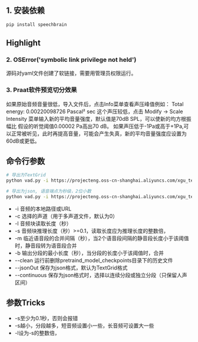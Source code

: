 ## 1. 安装依赖
```bash
pip install speechbrain
```

## Highlight
### 2. OSError('symbolic link privilege not held')
源码对yaml文件创建了软链接，需要用管理员权限运行。

### 3. Praat软件预览切分效果
如果原始音频音量很低，导入文件后，点击Info菜单查看声压峰值例如：
Total energy: 0.00220098726 Pascal² sec
这个声压较低，点击 Modify -> Scale Intensity 菜单输入新的平均音量强度，默认值是70dB SPL，可以使新的均方根振幅比
假设的听觉阈值0.00002 Pa高出70 dB。
如果声压低于-1Pa或高于+1Pa,可以正常被听见，此时再提高音量，可能会产生失真，新的平均音量强度应设置为60dB或更低。

## 命令行参数
```bash
# 导出为TextGrid
python vad.py -i https://projecteng.oss-cn-shanghai.aliyuncs.com/xgu_test/audio-detect-test/3659/1_channel_20211023-DE-de-DE0010-T10-S01.wav -c 0 -l 5 -s 0.5 -m 0.25 -b 0.25 --clean
```

```bash
# 导出为json, 语音端点为秒级，2位小数
python vad.py -i https://projecteng.oss-cn-shanghai.aliyuncs.com/xgu_test/audio-detect-test/3659/1_channel_20211023-DE-de-DE0010-T10-S01.wav -c 0 -l 5 -s 0.5 -m 0.25 -b 0.25 --clean --jsonOut --continuous
```
+ -i 音频的本地路径或URL
+ -c 选择的声道（用于多声道文件，默认为0）
+ -l 音频块读取长度（秒）
+ -s 音频块推理长度（秒）>=0.1，读取长度应为推理长度的整数倍，
+ -m 临近语音段的合并间隔（秒），当2个语音段间隔的静音段长度小于该阈值时，静音段转为语音段合并
+ -b 输出分段的最小长度（秒），当分段的长度小于该阈值时，合并
+ --clean 运行前删除pretraind_model_checkpoints目录下的历史文件
+ --jsonOut 保存为json格式，默认为TextGrid格式
+ --continuous 保存为json格式时，选择以连续分段或独立分段（只保留人声区间）

## 参数Tricks

+ -s至少为0.1秒，否则会报错
+ -s越小，分段越多，短音频设置小一些，长音频可设置大一些
+ -l设为-s的整数倍，


